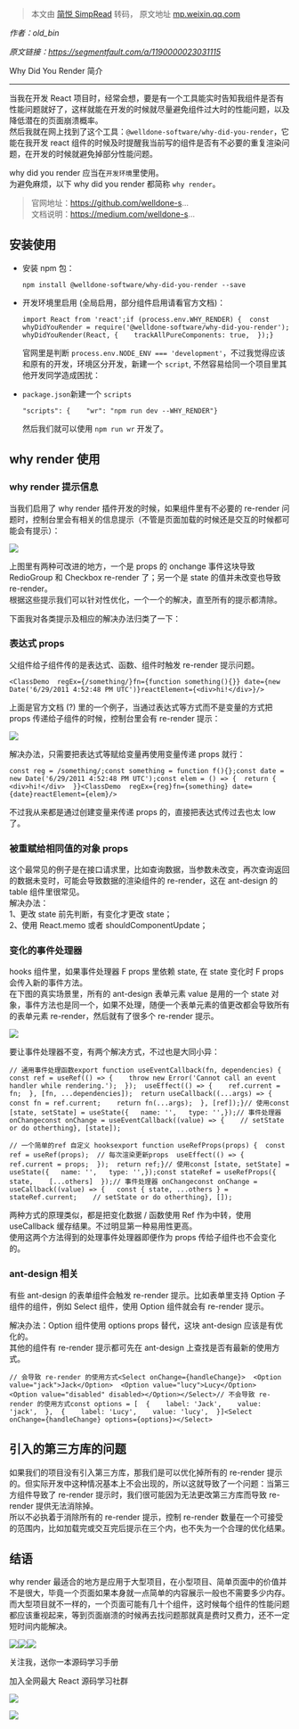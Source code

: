 > 本文由 [简悦 SimpRead](http://ksria.com/simpread/) 转码， 原文地址 [mp.weixin.qq.com](https://mp.weixin.qq.com/s/9Ie4D5JtNuJDTuZeif5gTQ)

_作者：old_bin_

_原文链接：https://segmentfault.com/a/1190000023031115_

Why Did You Render 简介  

------------------------

当我在开发 React 项目时，经常会想，要是有一个工具能实时告知我组件是否有性能问题就好了，这样就能在开发的时候就尽量避免组件过大时的性能问题，以及降低潜在的页面崩溃概率。  
然后我就在网上找到了这个工具：`@welldone-software/why-did-you-render`，它能在我开发 react 组件的时候及时提醒我当前写的组件是否有不必要的重复渲染问题，在开发的时候就避免掉部分性能问题。

why did you render 应当在`开发环境`里使用。  
为避免麻烦，以下 why did you render 都简称 `why render`。

> 官网地址：https://github.com/welldone-s...  
> 文档说明：https://medium.com/welldone-s...

安装使用
----

*   安装 npm 包：
    
    ```
    npm install @welldone-software/why-did-you-render --save
    ```
    
*   开发环境里启用 (全局启用，部分组件启用请看官方文档)：
    
    ```
    import React from 'react';if (process.env.WHY_RENDER) {  const whyDidYouRender = require('@welldone-software/why-did-you-render');  whyDidYouRender(React, {    trackAllPureComponents: true,  });}
    ```
    
    官网里是判断 `process.env.NODE_ENV === 'development'`，不过我觉得应该和原有的开发，环境区分开发，新建一个 `script`, 不然容易给同一个项目里其他开发同学造成困扰：
    
*   `package.json`新建一个 `scripts`
    
    ```
    "scripts": {    "wr": "npm run dev --WHY_RENDER"}
    ```
    
    然后我们就可以使用 `npm run wr` 开发了。
    

why render 使用
-------------

### why render 提示信息

当我们启用了 why render 插件开发的时候，如果组件里有不必要的 re-render 问题时，控制台里会有相关的信息提示（不管是页面加载的时候还是交互的时候都可能会有提示）：

![](https://mmbiz.qpic.cn/mmbiz_png/QibeeJCUD7SRA6cEjY2zYj5AJafd9gibmI7kG2Tvy8ch229nNF5rSLwdQgO1r9Pks95TY5kxfR6AjgKrks9Iwv9g/640?wx_fmt=png)

上图里有两种可改进的地方，一个是 props 的 onchange 事件这块导致 RedioGroup 和 Checkbox re-render 了；另一个是 state 的值并未改变也导致 re-render。  
根据这些提示我们可以针对性优化，一个一个的解决，直至所有的提示都清除。

下面我对各类提示及相应的解决办法归类了一下：

### 表达式 props

父组件给子组件传的是表达式、函数、组件时触发 re-render 提示问题。

```
<ClassDemo  regEx={/something/}fn={function something(){}} date={new Date('6/29/2011 4:52:48 PM UTC')}reactElement={<div>hi!</div>}/>
```

上面是官方文档 (?) 里的一个例子，当通过表达式等方式而不是变量的方式把 props 传递给子组件的时候，控制台里会有 re-render 提示：  
  

![](https://mmbiz.qpic.cn/mmbiz_png/QibeeJCUD7SRA6cEjY2zYj5AJafd9gibmI6uAykYAnKcpfCdPvSWwXVtDfiaSiaScsia5ickJodWjrKJ8lXB16kTIFvA/640?wx_fmt=png)

解决办法，只需要把表达式等赋给变量再使用变量传递 props 就行：

```
const reg = /something/;const something = function f(){};const date = new Date('6/29/2011 4:52:48 PM UTC');const elem = () => {  return {    <div>hi!</div>  }}<ClassDemo  regEx={reg}fn={something} date={date}reactElement={elem}/>
```

不过我从来都是通过创建变量来传递 props 的，直接把表达式传过去也太 low 了。

### 被重赋给相同值的对象 props

这个最常见的例子是在接口请求里，比如查询数据，当参数未改变，再次查询返回的数据未变时，可能会导致数据的渲染组件的 re-render，这在 ant-design 的 table 组件里很常见。  
解决办法：  
1、更改 state 前先判断，有变化才更改 state；  
2、使用 React.memo 或者 shouldComponentUpdate；

### 变化的事件处理器

hooks 组件里，如果事件处理器 F props 里依赖 state, 在 state 变化时 F props 会传入新的事件方法。  
在下图的真实场景里，所有的 ant-design 表单元素 value 是用的一个 state 对象，事件方法也是同一个，如果不处理，随便一个表单元素的值更改都会导致所有的表单元素 re-render，然后就有了很多个 re-render 提示。  
  

![](https://mmbiz.qpic.cn/mmbiz_png/QibeeJCUD7SRA6cEjY2zYj5AJafd9gibmIzI73wicahKicxOibDHI7eP1Alricnh7YtWMnUHG7ViaGw8vWuVyagrKMAeg/640?wx_fmt=png)

要让事件处理器不变，有两个解决方式，不过也是大同小异：

```
// 通用事件处理函数export function useEventCallback(fn, dependencies) {  const ref = useRef(() => {    throw new Error('Cannot call an event handler while rendering.');  });  useEffect(() => {    ref.current = fn;  }, [fn, ...dependencies]);  return useCallback((...args) => {    const fn = ref.current;    return fn(...args);  }, [ref]);}// 使用const [state, setState] = useState({   name: '',   type: '',});// 事件处理器 onChangeconst onChange = useEventCallback((value) => {    // setState or do otherthing}, [state]);
```

```
// 一个简单的ref 自定义 hooksexport function useRefProps(props) {  const ref = useRef(props);  // 每次渲染更新props  useEffect(() => {    ref.current = props;  });  return ref;}// 使用const [state, setState] = useState({   name: '',   type: '',});const stateRef = useRefProps({    state,    [...others]  });// 事件处理器 onChangeconst onChange = useCallback((value) => {   const { state, ...others } = stateRef.current;    // setState or do otherthing}, []);
```

两种方式的原理类似，都是把变化数据 / 函数使用 Ref 作为中转，使用 useCallback 缓存结果。不过明显第一种易用性更高。  
使用这两个方法得到的处理事件处理器即便作为 props 传给子组件也不会变化的。

### ant-design 相关

有些 ant-design 的表单组件会触发 re-render 提示。比如表单里支持 Option 子组件的组件，例如 Select 组件，使用 Option 组件就会有 re-render 提示。

解决办法：Option 组件使用 options props 替代，这块 ant-design 应该是有优化的。  
其他的组件有 re-render 提示都可先在 ant-design 上查找是否有最新的使用方式。

```
// 会导致 re-render 的使用方式<Select onChange={handleChange}>  <Option value="jack">Jack</Option>  <Option value="lucy">Lucy</Option>  <Option value="disabled" disabled></Option></Select>// 不会导致 re-render 的使用方式const options = [  {    label: 'Jack',    value: 'jack',  },  {    label: 'Lucy',    value: 'lucy',  }]<Select onChange={handleChange} options={options}></Select>
```

引入的第三方库的问题
----------

如果我们的项目没有引入第三方库，那我们是可以优化掉所有的 re-render 提示的。但实际开发中这种情况基本上不会出现的，所以这就导致了一个问题：当第三方组件导致了 re-render 提示时，我们很可能因为无法更改第三方库而导致 re-render 提供无法消除掉。  
所以不必执着于消除所有的 re-render 提示，控制 re-render 数量在一个可接受的范围内，比如加载完或交互完后提示在三个内，也不失为一个合理的优化结果。

结语
--

why render 最适合的地方是应用于大型项目，在小型项目、简单页面中的价值并不是很大，毕竟一个页面如果本身就一点简单的内容展示一般也不需要多少内存。而大型项目就不一样的，一个页面可能有几十个组件，这时候每个组件的性能问题都应该重视起来，等到页面崩溃的时候再去找问题那就真是费时又费力，还不一定短时间内能解决。

![](https://mmbiz.qpic.cn/mmbiz_png/QibeeJCUD7SQOLJZCYZJAtJsQ3h4ibaWoUSfNTXJslLhA9DN2VMibrqr258fUicpscvpTYTBpNG0HGfpbAgfZ10FZQ/640?wx_fmt=png)![](https://mmbiz.qpic.cn/mmbiz_png/QibeeJCUD7SQOLJZCYZJAtJsQ3h4ibaWoUSfNTXJslLhA9DN2VMibrqr258fUicpscvpTYTBpNG0HGfpbAgfZ10FZQ/640?wx_fmt=png)![](https://mmbiz.qpic.cn/mmbiz_png/QibeeJCUD7SQOLJZCYZJAtJsQ3h4ibaWoUSfNTXJslLhA9DN2VMibrqr258fUicpscvpTYTBpNG0HGfpbAgfZ10FZQ/640?wx_fmt=png)

关注我，送你一本源码学习手册

加入全网最大 React 源码学习社群

![](https://mmbiz.qpic.cn/mmbiz_png/QibeeJCUD7SQOLJZCYZJAtJsQ3h4ibaWoUdloGauE20nU5Rgb0M4OOXTj7Ed7ArecKJW8DcoOtUpr3vDPPOZUU9A/640?wx_fmt=png)

![](https://mmbiz.qpic.cn/mmbiz_png/QibeeJCUD7SQxNrPh7FwNylBx0k9PpYzVnHpMZgPlkxsVJrOianRy5uniacAlceHn24IY8NibOYkqPiaE6oJBQtfHVA/640?wx_fmt=png)